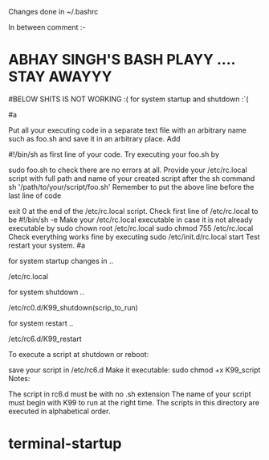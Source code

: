

Changes done in ~/.bashrc

In between comment :-

# ABHAY SINGH'S BASH PLAYY .... STAY AWAYYY





#BELOW SHITS IS NOT WORKING :( for system startup and shutdown :`( 


#a

Put all your executing code in a separate text file with an arbitrary name such as foo.sh and save it in an arbitrary place.
Add

#!/bin/sh
as first line of your code.
Try executing your foo.sh by

sudo foo.sh
to check there are no errors at all.
Provide your /etc/rc.local script with full path and name of your created script after the sh command
sh '/path/to/your/script/foo.sh'
Remember to put the above line before the last line of code

exit 0
at the end of the /etc/rc.local script.
Check first line of /etc/rc.local to be
#!/bin/sh -e
Make your /etc/rc.local executable in case it is not already executable by
sudo chown root /etc/rc.local
sudo chmod 755 /etc/rc.local
Check everything works fine by executing
sudo /etc/init.d/rc.local start
Test restart your system.
#a

for system startup  changes in ..

/etc/rc.local

for system shutdown ..

/etc/rc0.d/K99_shutdown(scrip_to_run)


for system restart ..

/etc/rc6.d/K99_restart


	
To execute a script at shutdown or reboot:

save your script in /etc/rc6.d
Make it executable: sudo chmod +x K99_script
Notes:

The script in rc6.d must be with no .sh extension
The name of your script must begin with K99 to run at the right time.
The scripts in this directory are executed in alphabetical order.

# terminal-startup
